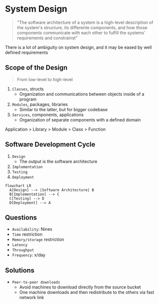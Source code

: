 # System Design

> "The software architecture of a system is a high-level description of the system's structure, its differente components, and how those components communicate with each other to fulfill the systems' requirements and constrainst"

There is a lot of ambiguity on system design, and it may be eased by well defined requirements

## Scope of the Design

> From low-level to high-level

1. `Classes`, structs
    - Organization and communications between objects inside of a program
1. `Modules`, packages, libraries
    - Similar to the latter, but for bigger codebase
1. `Services`, components, applications
    - Organization of separate components with a defined domain

Application > Library > Module > Class > Function

## Software Development Cycle

1. `Design`
    - The output is the software architecture
1. `Implementation`
1. `Testing`
1. `Deployment`

```mermaid
flowchart LR
  A[Design] --> |Software Architecture| B
  B[Implementation] --> C
  C[Testing] --> D
  D[Deployment] --> A
```

## Questions

- `Availability`: Nines
- `Time` restriction
- `Memory/storage` restriction
- `Latency`
- `Throughput`
- `Frequency`: x/day

## Solutions

- `Peer-to-peer downloads`
  - Avoid machines to download directly from the source bucket
  - One machine downloads and then redistribute to the others via fast network link
